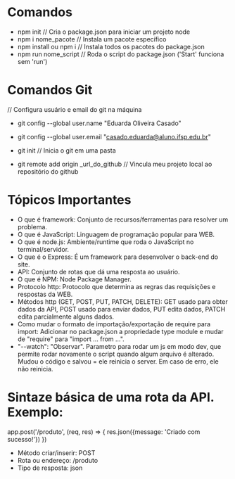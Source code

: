 # Comandos

- npm init // Cria o package.json para iniciar um projeto node
- npm i nome_pacote // Instala um pacote específico
- npm install ou npm i // Instala todos os pacotes do package.json
- npm run nome_script // Roda o script do package.json ('Start' funciona sem 'run')

# Comandos Git

// Configura usuário e email do git na máquina
- git config --global user.name "Eduarda Oliveira Casado"
- git config --global user.email "casado.eduarda@aluno.ifsp.edu.br"

- git init // Inicia o git em uma pasta
- git remote add origin _url_do_github // Vincula meu projeto local ao repositório do github

# Tópicos Importantes

- O que é framework: Conjunto de recursos/ferramentas para resolver um problema.
- O que é JavaScript: Linguagem de programação popular para WEB.
- O que é node.js: Ambiente/runtime que roda o JavaScript no terminal/servidor.
- O que é o Express: É um framework para desenvolver o back-end do site.
- API: Conjunto de rotas que dá uma resposta ao usuário.
- O que é NPM: Node Package Manager.
- Protocolo http: Protocolo que determina as regras das requisições e respostas da WEB.
- Métodos http (GET, POST, PUT, PATCH, DELETE): GET usado para obter dados da API, POST usado para enviar dados, PUT edita dados, PATCH edita parcialmente alguns dados.
- Como mudar o formato de importação/exportação de require para import: Adicionar no package.json a propriedade type module e mudar de "require" para "import ... from ...".
- "--watch": "Observar". Parametro para rodar um js em modo dev, que permite rodar novamente o script quando algum arquivo é alterado. Mudou o código e salvou = ele reinicia o server. Em caso de erro, ele não reinicia.

# Sintaze básica de uma rota da API. Exemplo:

app.post('/produto', (req, res) => {
    res.json({message: 'Criado com sucesso!'})
})

- Método criar/inserir: POST
- Rota ou endereço: /produto
- Tipo de resposta: json